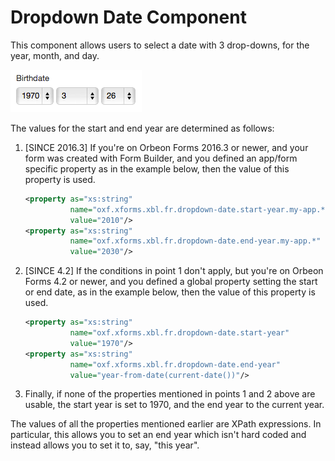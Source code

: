 # Dropdown Date Component

This component allows users to select a date with 3 drop-downs, for the year, month, and day.

![Dropdown date component](images/xbl-dropdown-date.png)

The values for the start and end year are determined as follows:

1. [SINCE 2016.3] If you're on Orbeon Forms 2016.3 or newer, and your form was created with Form Builder, and you defined an app/form specific property as in the example below, then the value of this property is used.

    ```xml
    <property as="xs:string" 
              name="oxf.xforms.xbl.fr.dropdown-date.start-year.my-app.*" 
              value="2010"/>
    <property as="xs:string" 
              name="oxf.xforms.xbl.fr.dropdown-date.end-year.my-app.*"
              value="2030"/>
    ```
2. [SINCE 4.2] If the conditions in point 1 don't apply, but you're on Orbeon Forms 4.2 or newer, and you defined a global property setting the start or end date, as in the example below, then the value of this property is used.

    ```xml
    <property as="xs:string"
              name="oxf.xforms.xbl.fr.dropdown-date.start-year"
              value="1970"/>
    <property as="xs:string"
              name="oxf.xforms.xbl.fr.dropdown-date.end-year"
              value="year-from-date(current-date())"/>
    ```
3. Finally, if none of the properties mentioned in points 1 and 2 above are usable, the start year is set to 1970, and the end year to the current year.

The values of all the properties mentioned earlier are XPath expressions. In particular, this allows you to set an end year which isn't hard coded and instead allows you to set it to, say, "this year".
